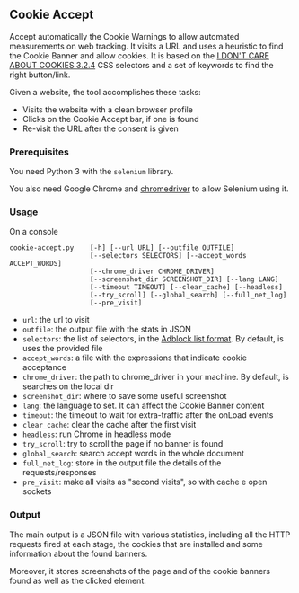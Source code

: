 ## Cookie Accept

Accept automatically the Cookie Warnings to allow automated measurements on web tracking.
It visits a URL and uses a heuristic to find the Cookie Banner and allow cookies.
It is based on the [I DON'T CARE ABOUT COOKIES 3.2.4](https://www.i-dont-care-about-cookies.eu/) CSS selectors and a set of keywords to find the right button/link.

Given a website, the tool accomplishes these tasks:

* Visits the website with a clean browser profile
* Clicks on the Cookie Accept bar, if one is found
* Re-visit the URL after the consent is given


### Prerequisites

You need Python 3 with the `selenium` library.

You also need Google Chrome and [chromedriver](https://chromedriver.chromium.org/) to allow Selenium using it.


### Usage

On a console

```
cookie-accept.py    [-h] [--url URL] [--outfile OUTFILE]
                    [--selectors SELECTORS] [--accept_words ACCEPT_WORDS]
                    [--chrome_driver CHROME_DRIVER]
                    [--screenshot_dir SCREENSHOT_DIR] [--lang LANG]
                    [--timeout TIMEOUT] [--clear_cache] [--headless]
                    [--try_scroll] [--global_search] [--full_net_log]
                    [--pre_visit]
```

* `url`: the url to visit
* `outfile`: the output file with the stats in JSON
* `selectors`: the list of selectors, in the [Adblock list format](https://help.eyeo.com/adblockplus/how-to-write-filters). By default, is uses the provided file
* `accept_words`: a file with the expressions that indicate cookie acceptance
* `chrome_driver`: the path to chrome_driver in your machine. By default, is searches on the local dir
* `screenshot_dir`: where to save some useful screenshot
* `lang`: the language to set. It can affect the Cookie Banner content
* `timeout`: the timeout to wait for extra-traffic after the onLoad events
* `clear_cache`: clear the cache after the first visit
* `headless`: run Chrome in headless mode
* `try_scroll`: try to scroll the page if no banner is found
* `global_search`: search accept words in the whole document
* `full_net_log`: store in the output file the details of the requests/responses
* `pre_visit`: make all visits as "second visits", so with cache e open sockets


### Output

The main output is a JSON file with various statistics, including all the HTTP requests fired at each stage, the cookies that are installed and some information about the found banners.

Moreover, it stores screenshots of the page and of the cookie banners found as well as the clicked element.




